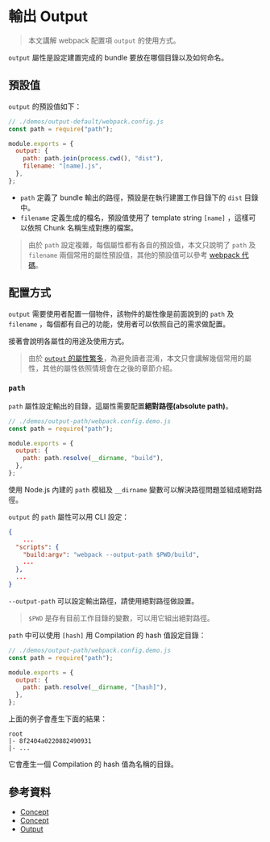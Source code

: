 # 輸出 Output

> 本文講解 webpack 配置項 `output` 的使用方式。

`output` 屬性是設定建置完成的 bundle 要放在哪個目錄以及如何命名。

## 預設值

`output` 的預設值如下：

```js
// ./demos/output-default/webpack.config.js
const path = require("path");

module.exports = {
  output: {
    path: path.join(process.cwd(), "dist"),
    filename: "[name].js",
  },
};
```

- `path` 定義了 bundle 輸出的路徑，預設是在執行建置工作目錄下的 `dist` 目錄中。
- `filename` 定義生成的檔名，預設值使用了 template string `[name]` ，這樣可以依照 Chunk 名稱生成對應的檔案。

> 由於 `path` 設定複雜，每個屬性都有各自的預設值，本文只說明了 `path` 及 `filename` 兩個常用的屬性預設值，其他的預設值可以參考 [webpack 代碼](https://github.com/webpack/webpack/blob/master/lib/config/defaults.js#L499)。

## 配置方式

`output` 需要使用者配置一個物件，該物件的屬性像是前面說到的 `path` 及 `filename` ，每個都有自己的功能，使用者可以依照自己的需求做配置。

接著會說明各屬性的用途及使用方式。

> 由於 [`output` 的屬性繁多](https://webpack.js.org/configuration/output/)，為避免讀者混淆，本文只會講解幾個常用的屬性，其他的屬性依照情境會在之後的章節介紹。

### `path`

`path` 屬性設定輸出的目錄，這屬性需要配置**絕對路徑(absolute path)**。

```js
// ./demos/output-path/webpack.config.demo.js
const path = require("path");

module.exports = {
  output: {
    path: path.resolve(__dirname, "build"),
  },
};
```

使用 Node.js 內建的 `path` 模組及 `__dirname` 變數可以解決路徑問題並組成絕對路徑。

`output` 的 `path` 屬性可以用 CLI 設定：

```json
{
    ...
  "scripts": {
    "build:argv": "webpack --output-path $PWD/build",
    ...
  },
  ...
}
```

`--output-path` 可以設定輸出路徑，請使用絕對路徑做設置。

> `$PWD` 是存有目前工作目錄的變數，可以用它組出絕對路徑。

`path` 中可以使用 `[hash]` 用 Compilation 的 hash 值設定目錄：

```js
// ./demos/output-path/webpack.config.demo.js
const path = require("path");

module.exports = {
  output: {
    path: path.resolve(__dirname, "[hash]"),
  },
};
```

上面的例子會產生下面的結果：

```plaintext
root
|- 8f2404a0220882490931
|- ...
```

它會產生一個 Compilation 的 hash 值為名稱的目錄。

## 參考資料

- [Concept](https://webpack.js.org/concepts/#output)
- [Concept](https://webpack.js.org/concepts/output/)
- [Output](https://webpack.js.org/configuration/output/)
